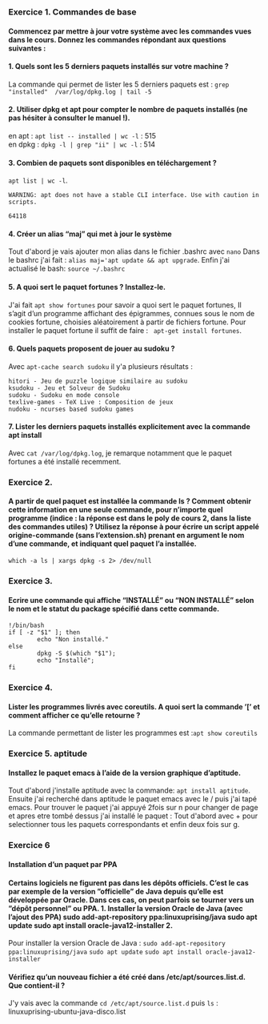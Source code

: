 ### Exercice 1. Commandes de base


#### Commencez par mettre à jour votre système avec les commandes vues dans le cours. Donnez les commandes répondant aux questions suivantes :

#### 1. Quels sont les 5 derniers paquets installés sur votre machine ?

La commande qui permet de lister les 5 derniers paquets est : `grep "installed"  /var/log/dpkg.log | tail -5`

#### 2. Utiliser dpkg et apt pour compter le nombre de paquets installés (ne pas hésiter à consulter le manuel !).
en apt : `apt list -- installed | wc -l` : 515 <br>
en dpkg : `dpkg -l | grep "ii" | wc -l` : 514

#### 3. Combien de paquets sont disponibles en téléchargement ?
`apt list | wc -l`.
```
WARNING: apt does not have a stable CLI interface. Use with caution in scripts.

64118
```
#### 4. Créer un alias “maj” qui met à jour le système
Tout d'abord je vais ajouter mon alias dans le fichier .bashrc avec `nano` 
Dans le bashrc j'ai fait : `alias maj='apt update && apt upgrade`.
Enfin j'ai actualisé le bash: `source ~/.bashrc`

#### 5. A quoi sert le paquet fortunes ? Installez-le.
J'ai fait `apt show fortunes` pour savoir a quoi sert le paquet fortunes,  Il s’agit d’un programme affichant des épigrammes, connues sous le nom de cookies fortune, choisies aléatoirement à partir de fichiers fortune.
Pour installer le paquet fortune il suffit de faire : ` apt-get install fortunes`.

#### 6. Quels paquets proposent de jouer au sudoku ?
Avec `apt-cache search sudoku` il y'a plusieurs résultats :

```
hitori - Jeu de puzzle logique similaire au sudoku
ksudoku - Jeu et Solveur de Sudoku
sudoku - Sudoku en mode console
texlive-games - TeX Live : Composition de jeux
nudoku - ncurses based sudoku games
```

#### 7. Lister les derniers paquets installés explicitement avec la commande apt install

Avec `cat /var/log/dpkg.log`, je remarque notamment que le paquet fortunes a été installé recemment.

### Exercice 2.
#### A partir de quel paquet est installée la commande ls ? Comment obtenir cette information en une seule commande, pour n’importe quel programme (indice : la réponse est dans le poly de cours 2, dans la liste des commandes utiles) ? Utilisez la réponse à pour écrire un script appelé origine-commande (sans l’extension.sh) prenant en argument le nom d’une commande, et indiquant quel paquet l’a installée.
`which -a ls | xargs dpkg -s 2> /dev/null`

### Exercice 3.
#### Ecrire une commande qui affiche “INSTALLÉ” ou “NON INSTALLÉ” selon le nom et le statut du package spécifié dans cette commande.

```
!/bin/bash
if [ -z "$1" ]; then
        echo "Non installé."
else
        dpkg -S $(which "$1");
        echo "Installé";
fi
```

### Exercice 4.
#### Lister les programmes livrés avec coreutils. A quoi sert la commande ’[’ et comment afficher ce qu’elle retourne ?

La commande permettant de lister les programmes est :`apt show coreutils`

### Exercice 5. aptitude
#### Installez le paquet emacs à l’aide de la version graphique d’aptitude.

Tout d'abord j'installe aptitude avec la commande: `apt install aptitude`.
Ensuite j'ai recherché dans aptitude le paquet emacs avec le / puis j'ai tapé emacs. Pour trouver le paquet j'ai appuyé 2fois sur n pour changer de page et apres etre tombé dessus j'ai installé le paquet : Tout d'abord avec + pour selectionner tous les paquets correspondants et enfin deux fois sur g.

### Exercice 6
#### Installation d’un paquet par PPA
#### Certains logiciels ne figurent pas dans les dépôts officiels. C’est le cas par exemple de la version ”officielle” de Java depuis qu’elle est développée par Oracle. Dans ces cas, on peut parfois se tourner vers un ”dépôt personnel” ou PPA. 1. Installer la version Oracle de Java (avec l’ajout des PPA) sudo add-apt-repository ppa:linuxuprising/java sudo apt update sudo apt install oracle-java12-installer 2.

Pour installer la version Oracle de Java : 
`sudo add-apt-repository ppa:linuxuprising/java`
`sudo apt update`
`sudo apt install oracle-java12-installer`
#### Vérifiez qu’un nouveau fichier a été créé dans /etc/apt/sources.list.d. Que contient-il ?
J'y vais avec la commande `cd /etc/apt/source.list.d` puis `ls` : linuxuprising-ubuntu-java-disco.list

